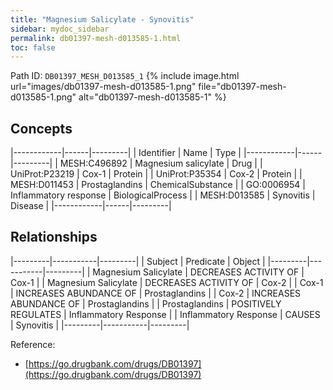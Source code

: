 ```yaml
---
title: "Magnesium Salicylate - Synovitis"
sidebar: mydoc_sidebar
permalink: db01397-mesh-d013585-1.html
toc: false 
---
```



Path ID: `DB01397_MESH_D013585_1`
{% include image.html url="images/db01397-mesh-d013585-1.png" file="db01397-mesh-d013585-1.png" alt="db01397-mesh-d013585-1" %}

## Concepts

|------------|------|---------|
| Identifier | Name | Type    |
|------------|------|---------|
| MESH:C496892 | Magnesium salicylate | Drug |
| UniProt:P23219 | Cox-1 | Protein |
| UniProt:P35354 | Cox-2 | Protein |
| MESH:D011453 | Prostaglandins | ChemicalSubstance |
| GO:0006954 | Inflammatory response | BiologicalProcess |
| MESH:D013585 | Synovitis | Disease |
|------------|------|---------|

## Relationships

|---------|-----------|---------|
| Subject | Predicate | Object  |
|---------|-----------|---------|
| Magnesium Salicylate | DECREASES ACTIVITY OF | Cox-1 |
| Magnesium Salicylate | DECREASES ACTIVITY OF | Cox-2 |
| Cox-1 | INCREASES ABUNDANCE OF | Prostaglandins |
| Cox-2 | INCREASES ABUNDANCE OF | Prostaglandins |
| Prostaglandins | POSITIVELY REGULATES | Inflammatory Response |
| Inflammatory Response | CAUSES | Synovitis |
|---------|-----------|---------|

Reference: 
  - [https://go.drugbank.com/drugs/DB01397](https://go.drugbank.com/drugs/DB01397)
